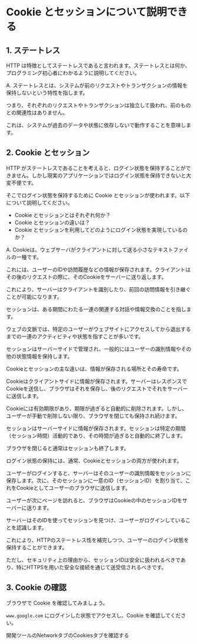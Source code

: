 # Cookie とセッションについて説明できる

## 1. ステートレス

HTTP は特徴としてステートレスであると言われます。ステートレスとは何か、プログラミング初心者にわかるように説明してください。

A. ステートレスとは、システムが前のリクエストやトランザクションの情報を保持しないという特性を指します。

つまり、それぞれのリクエストやトランザクションは独立して扱われ、前のものとの関連性はありません。

これは、システムが過去のデータや状態に依存しないで動作することを意味します。

## 2. Cookie とセッション

HTTP がステートレスであることを考えると、ログイン状態を保持することができません。しかし現実のアプリケーションではログイン状態を保持できないと大変不便です。

そこでログイン状態を保持するために Cookie とセッションが使われます。以下について説明してください。

- Cookie とセッションとはそれぞれ何か？
- Cookie とセッションの違いは？
- Cookie とセッションを利用してどのようにログイン状態を実現しているのか？

A. Cookieは、ウェブサーバがクライアントに対して送る小さなテキストファイルの一種です。

これには、ユーザーのIDや訪問履歴などの情報が保存されます。クライアントはその後のリクエストの際に、そのCookieをサーバーに送り返します。

これにより、サーバーはクライアントを識別したり、前回の訪問情報を引き継ぐことが可能になります。

セッションは、ある期間にわたる一連の関連する対話や情報交換のことを指します。

ウェブの文脈では、特定のユーザーがウェブサイトにアクセスしてから退出するまでの一連のアクティビティや状態を指すことが多いです。

セッションはサーバーサイドで管理され、一般的にはユーザーの識別情報やその他の状態情報を保持します。

Cookieとセッションの主な違いは、情報が保存される場所とその寿命です。

Cookieはクライアントサイドに情報が保存されます。サーバーはレスポンスでCookieを送信し、ブラウザはそれを保存し、後のリクエストでそれをサーバーに送信します。

Cookieには有効期限があり、期限が過ぎると自動的に削除されます。しかし、ユーザーが手動で削除しない限り、ブラウザを閉じても保持され続けます。

セッションはサーバーサイドに情報が保存されます。セッションは特定の期間（セッション時間）活動的であり、その時間が過ぎると自動的に終了します。

ブラウザを閉じると通常はセッションも終了します。

ログイン状態の保持には、通常、Cookieとセッションの両方が使われます。

ユーザーがログインすると、サーバーはそのユーザーの識別情報をセッションに保存します。次に、そのセッションに一意のID（セッションID）を割り当て、これをCookieとしてユーザーのブラウザに送信します。

ユーザーが次にページを訪れると、ブラウザはCookieの中のセッションIDをサーバーに送ります。

サーバーはそのIDを使ってセッションを見つけ、ユーザーがログインしていることを認識します。

これにより、HTTPのステートレス性を補完しつつ、ユーザーのログイン状態を保持することができます。

ただし、セキュリティ上の理由から、セッションIDは安全に扱われるべきであり、特にHTTPSを用いた安全な接続を通じて送受信されるべきです。


## 3. Cookie の確認

ブラウザで Cookie を確認してみましょう。

`www.google.com` にログインした状態でアクセスし、Cookie を確認してください。

開発ツールのNetworkタブのCookiesタブを確認する